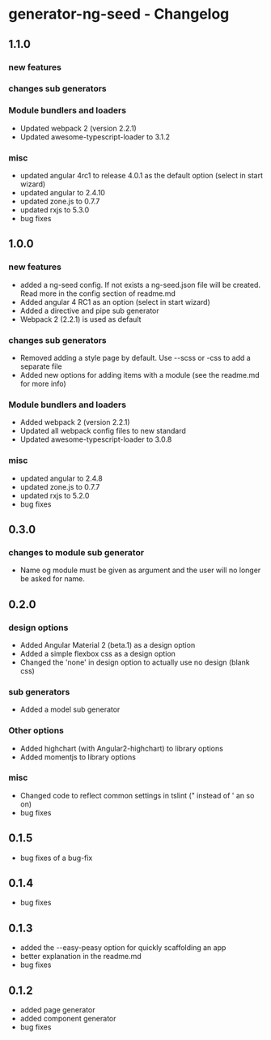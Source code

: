 # generator-ng-seed - Changelog

## 1.1.0
### new features

### changes sub generators


### Module bundlers and loaders
* Updated webpack 2 (version 2.2.1)
* Updated awesome-typescript-loader to 3.1.2

### misc
* updated angular 4rc1 to release 4.0.1 as the default option (select in start wizard)
* updated angular to 2.4.10
* updated zone.js to 0.7.7
* updated rxjs to 5.3.0
* bug fixes

## 1.0.0
### new features
* added a ng-seed config. If not exists a ng-seed.json file will be created. Read more in the config section of readme.md
* Added angular 4 RC1 as an option (select in start wizard)
* Added a directive and pipe sub generator
* Webpack 2 (2.2.1) is used as default

### changes sub generators
* Removed adding a style page by default. Use --scss or -css to add a separate file
* Added new options for adding items with a module (see the readme.md for more info)

### Module bundlers and loaders
* Added webpack 2 (version 2.2.1)
* Updated all webpack config files to new standard
* Updated awesome-typescript-loader to 3.0.8

### misc
* updated angular to 2.4.8
* updated zone.js to 0.7.7
* updated rxjs to 5.2.0
* bug fixes


## 0.3.0

### changes to module sub generator
* Name og module must be given as argument and the user will no longer be asked for name.

## 0.2.0

### design options
* Added Angular Material 2 (beta.1) as a design option
* Added a simple flexbox css as a design option
* Changed the 'none' in design option to actually use no design (blank css)

### sub generators
* Added a model sub generator

### Other options
* Added highchart (with Angular2-highchart) to library options
* Added momentjs to library options

### misc
* Changed code to reflect common settings in tslint (" instead of ' an so on)
* bug fixes

## 0.1.5 

* bug fixes of a bug-fix

## 0.1.4

* bug fixes


## 0.1.3

* added the --easy-peasy option for quickly scaffolding an app
* better explanation in the readme.md
* bug fixes

## 0.1.2

* added page generator
* added component generator
* bug fixes

